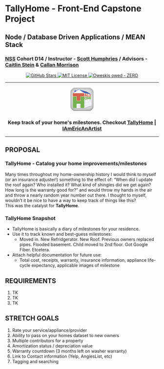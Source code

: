 # TallyHome - Front-End Capstone Project
## Node / Database Driven Applications / MEAN Stack

### [NSS](http://nashvillesoftwareschool.com/) Cohort D14 / Instructor - [Scott Humphries](https://github.com/sscotth) / Advisors - [Caitlin Stein](https://github.com/C-Stein) & [Callan Morrison](https://github.com/morecallan)

<p align="center">
    <a href="https://github.com/iamericanartist/Capstone-TallyHome/stargazers">
        <img src="https://img.shields.io/github/stars/iamericanartist/Capstone-TallyHome.svg"
             alt="GitHub Stars">
    </a>
    <a href="https://raw.githubusercontent.com/iamericanartist/Capstone-TallyHome/master/LICENSE">
        <img src="https://img.shields.io/badge/license-MIT-blue.svg"
             alt="MIT License">
    </a>
    <a href="https://github.com/iamericanartist/Capstone-Oweski">
        <img src="https://img.shields.io/badge/Oweskis-0-orange.svg"
             alt="Oweskis owed - ZERO">
    </a>
</p>

<hr/>
<p align="center">
  <a href="https://tallyhomeapp.com">
    <img src="/images/TallyHomeWEBShadow.png" alt="TallyHome Logo" height="80px">
  </a>
</p>

<h3 align="center"><strong>Keep track of your home's milestones. Checkout <a href="https://tallyhomeapp.com">TallyHome</a> | <a href="https://iamericanartist.github.io/">IAmEricAnArtist</a></strong></h3>

***


## PROPOSAL
### TallyHome - Catalog your home improvements/milestones
Many times throughout my home-ownership history I would think to myself (or an insurance adjuster!) something to the effect of: “When did I update the roof again? Who installed it? What kind of shingles did we get again? How long is the warranty good for?” and would throw my hands in the air and throw a nearly random year number out there. I thought to myself, wouldn’t it be nice to have a way to keep track of things like this?  
This was the catalyst for **TallyHome**.

### TallyHome Snapshot
-   TallyHome is basically a diary of milestones for your residence.
-   Use it to track known and best-guess milestones:
    -   Moved in. New Refridgerator. New Roof. Previous owners replaced pipes. Flooded basement. Child moved to 2nd floor. Got Google Fiber. Etcetera.
-   Attach helpful documentation for future use: 
    -   Total cost, receipts, warranty, insurance information, appliance life-cycle expectancy, applicable images of milestone



## REQUIREMENTS
1. TK
1. TK
1. TK

## STRETCH GOALS
1. Rate your service/appliance/provider
1. Ability to pass on your homes dataset to new owners
1. Multiple contributors for a property
1. Amortization status / depreciation value
1. Warranty countdown (3 months left on washer warranty)
1. Link to Contact information (Yelp, AngiesList, etc)
1. Tagging and searching
